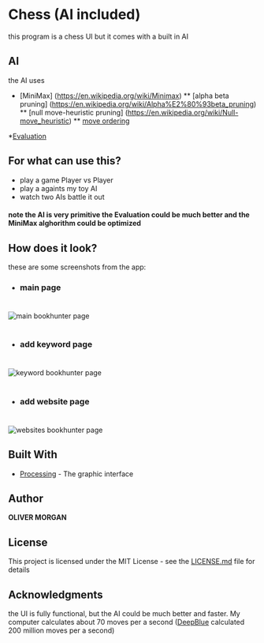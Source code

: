 # Chess (AI included)
this program is a chess UI but it comes with a built in AI

## AI
the AI uses
* [MiniMax] (https://en.wikipedia.org/wiki/Minimax)
** [alpha beta pruning] (https://en.wikipedia.org/wiki/Alpha%E2%80%93beta_pruning)
** [null move-heuristic pruning] (https://en.wikipedia.org/wiki/Null-move_heuristic)
** [move ordering](https://stackoverflow.com/questions/9964496/alpha-beta-move-ordering)

*[Evaluation](https://www.chessprogramming.org/Evaluation)

## For what can use this?
* play a game Player vs Player
* play a againts my toy AI 
* watch two AIs battle it out
#### note the AI is very primitive the Evaluation could be much better and the MiniMax alghorithm could be optimized


## How does it look?
these are some screenshots from the app:

* ### main page
#
![main bookhunter page](https://i.imgur.com/4JqtbTq.png)

#
* ### add keyword page
# 

![keyword bookhunter page](https://i.imgur.com/TKS9zv7.png)

#
* ### add website page
#

![websites bookhunter page](https://i.imgur.com/QgrSMjI.png)


## Built With

* [Processing](https://processing.org/) - The graphic interface

## Author

**OLIVER MORGAN**

## License

This project is licensed under the MIT License - see the [LICENSE.md](LICENSE.md) file for details

## Acknowledgments
the UI is fully functional, but the AI could be much better and faster. My computer calculates about 70 moves per a second ([DeepBlue](https://en.wikipedia.org/wiki/Deep_Blue_(chess_computer)) calculated 200 million moves per a second) 

